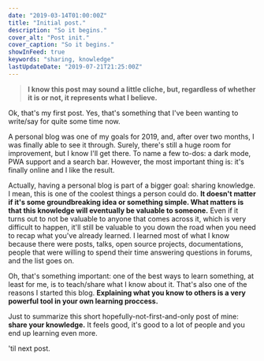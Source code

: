 ```yaml
---
date: "2019-03-14T01:00:00Z"
title: "Initial post."
description: "So it begins."
cover_alt: "Post init."
cover_caption: "So it begins."
showInFeed: true
keywords: "sharing, knowledge"
lastUpdateDate: "2019-07-21T21:25:00Z"
---
```

> **I know this post may sound a little cliche, but, regardless of whether it is or not, it represents what I believe.**

Ok, that's my first post. Yes, that's something that I've been wanting to write/say for quite some time now.

A personal blog was one of my goals for 2019, and, after over two months, I was finally able to see it through. Surely, there's still a huge room for improvement, but I know I'll get there. To name a few to-dos: a dark mode, PWA support and a search bar. However, the most important thing is: it's finally online and I like the result.

Actually, having a personal blog is part of a bigger goal: sharing knowledge. I mean, this is one of the coolest things a person could do. **It doesn't matter if it's some groundbreaking idea or something simple. What matters is that this knowledge will eventually be valuable to someone.** Even if it turns out to not be valuable to anyone that comes across it, which is very difficult to happen, it'll still be valuable to you down the road when you need to recap what you've already learned. I learned most of what I know because there were posts, talks, open source projects, documentations, people that were willing to spend their time answering questions in forums, and the list goes on.

Oh, that's something important: one of the best ways to learn something, at least for me, is to teach/share what I know about it. That's also one of the reasons I started this blog. **Explaining what you know to others is a very powerful tool in your own learning proccess.**

Just to summarize this short hopefully-not-first-and-only post of mine: **share your knowledge.** It feels good, it's good to a lot of people and you end up learning even more.

'til next post.
